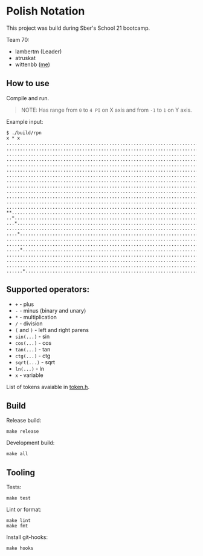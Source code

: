 # Polish Notation

This project was build during Sber's School 21 bootcamp.

Team 70: 
  - lambertm (Leader)
  - atruskat
  - wittenbb ([me](https://github.com/gr3yknigh1))

## How to use

Compile and run. 

> NOTE: Has range from `0` to `4 PI` on X axis and from `-1` to `1` on Y axis.

Example input:

```shell
$ ./build/rpn
x * x
................................................................................
................................................................................
................................................................................
................................................................................
................................................................................
................................................................................
................................................................................
................................................................................
................................................................................
................................................................................
................................................................................
................................................................................
................................................................................
**..............................................................................
..*.............................................................................
...*............................................................................
................................................................................
....*...........................................................................
................................................................................
................................................................................
.....*..........................................................................
................................................................................
................................................................................
................................................................................
......*.........................................................................
```

## Supported operators:

  * `+` - plus
  * `-` - minus (binary and unary)
  * `*` - multiplication
  * `/` - division
  * `(` and `)` - left and right parens
  * `sin(...)` - sin
  * `cos(...)` - cos
  * `tan(...)` - tan
  * `ctg(...)` - ctg
  * `sqrt(...)` - sqrt
  * `ln(...)` - ln
  * `x` - variable

List of tokens avaiable in [token.h](./src/token.h).

## Build

Release build:

```shell
make release
```

Development build:

```shell
make all
```

## Tooling

Tests:

```shell
make test
```

Lint or format:

```shell
make lint
make fmt
```

Install git-hooks:

```shell
make hooks
```